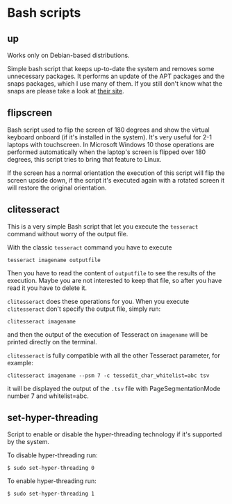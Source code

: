 # Bash scripts

## up

Works only on Debian-based distributions.

Simple bash script that keeps up-to-date the system and removes some
unnecessary packages. It performs an update of the APT packages and the snaps
packages, which I use many of them. If you still don't know what the snaps are
please take a look at [their site](https://snapcraft.io/).

## flipscreen

Bash script used to flip the screen of 180 degrees and show the virtual
keyboard onboard (if it's installed in the system). It's very useful for 2-1
laptops with touchscreen. In Microsoft Windows 10 those operations are
performed automatically when the laptop's screen is flipped over 180 degrees,
this script tries to bring that feature to Linux.

If the screen has a normal orientation the execution of this script will flip
the screen upside down, if the script it's executed again with a rotated
screen it will restore the original orientation.

## clitesseract

This is a very simple Bash script that let you execute the `tesseract` command
without worry of the output file.

With the classic `tesseract` command you have to execute

    tesseract imagename outputfile

Then you have to read the content of `outputfile` to see the results of the
execution. Maybe you are not interested to keep that file, so after you have
read it you have to delete it.

`clitesseract` does these operations for you. When you execute `clitesseract`
don't specify the output file, simply run:

    clitesseract imagename

and then the output of the execution of Tesseract on `imagename` will be
printed directly on the terminal.

`clitesseract` is fully compatible with all the other Tesseract parameter, for
example:

    clitesseract imagename --psm 7 -c tessedit_char_whitelist=abc tsv

it will be displayed the output of the `.tsv` file with PageSegmentationMode
number 7 and whitelist=abc.

## set-hyper-threading

Script to enable or disable the hyper-threading technology if it's supported
by the system.

To disable hyper-threading run:

    $ sudo set-hyper-threading 0

To enable hyper-threading run:

    $ sudo set-hyper-threading 1
